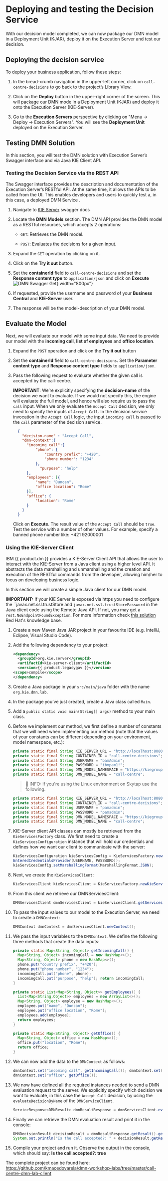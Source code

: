 # Deploying and testing the Decision Service

With our decision model completed, we can now package our DMN model in a Deployment Unit (KJAR), deploy it on the Execution Server and test our decision. 

## Deploying the decision service

To deploy your business application, follow these steps:

1. In the bread-crumb navigation in the upper-left corner, click on `call-centre-decisions` to go back to the project’s Library View.

1. Click on the **Deploy** button in the upper-right corner of the screen. This will package our DMN mode in a Deployment Unit (KJAR) and deploy it onto the Execution Server (KIE-Server).

1. Go to the **Execution Servers** perspective by clicking on "Menu → Deploy → Execution Servers". You will see the **Deployment Unit** deployed on the Execution Server.

## Testing DMN Solution

In this section, you will test the DMN solution with Execution Server’s Swagger interface and via Java KIE Client API.

### Testing the Decision Service via the REST API

The Swagger interface provides the description and documentation of the Execution Server’s RESTful API. At the same time, it allows the APIs to be called from the UI. This enables developers and users to quickly test a, in this case, a deployed DMN Service .

1. Navigate to [KIE Server](https://localhost:8080/kie-server) swagger docs

1. Locate the **DMN Models** section. The DMN API provides the DMN model as a RESTful resources, which accepts 2 operations:

    - `GET`: Retrieves the DMN model.

    - `POST`: Evaluates the decisions for a given input.

1. Expand the `GET` operation by clicking on it.

1. Click on the **Try it out** button.

1. Set the **containerId** field to `call-centre-decisions` and set the **Response content type** to `application/json` and click on **Execute** ![DMN Swagger Get](../99_images/business_automation/dmn/dmn-swagger-get.png){:width="800px"}

1. If requested, provide the username and password of your **Business Central** and **KIE-Server** user.

1. The response will be the model-description of your DMN model.

## Evaluate the Model

Next, we will evaluate our model with some input data. We need to provide our model with the **incoming call**, **list of employees** and **office location**.

1. Expand the `POST` operation and click on the **Try it out** button

1. Set the **containerId** field to `call-centre-decisions`. Set the **Parameter content type** and **Response content type** fields to `application/json`.

1. Pass the following request to evaluate whether the given call is accepted by the call-centre.

    **IMPORTANT**: We’re explicitly specifying the **decision-name** of the decision we want to evaluate. If we would not specify this, the engine will evaluate the full model, and hence will also require us to pass the `call` input. When we only evaluate the `Accept Call` decision, we only need to specify the inputs of `Accept Call`. In the decision service invocation in the `Accept Call` logic, the input `incoming call` is passed to the `call` parameter of the decision service.

    ~~~json
      { 
        "decision-name" : "Accept Call",
        "dmn-context":{ 
          "incoming call":{ 
              "phone": { 
                  "country prefix": "+420", 
                  "phone number": "1234" 
              }, 
                "purpose": "help" 
          },
          "employees": [{ 
              "name": "Duncan", 
              "office location": "Rome" 
          }], 
          "office": { 
              "location": "Rome" 
          } 
        } 
      } 

    ~~~

    Click on **Execute**. The result value of the `Accept Call` should be `true`. Test the service with a number of other values. For example, specify a banned phone number like: +421 92000001

### Using the KIE-Server Client

IBM {{ product.dm }} provides a KIE-Server Client API that allows the user to interact with the KIE-Server from a Java client using a higher level API. It abstracts the data marshalling and unmarshalling and the creation and execution of the RESTful commands from the developer, allowing him/her to focus on developing business logic.

In this section we will create a simple Java client for our DMN model.

**IMPORTANT:** If your KIE Server is exposed via https you need to configure the ``javax.net.ssl.trustStore and `javax.net.ssl.trustStorePassword` in the Java client code using the Remote Java API. If not, you may get a `rest.NoEndpointFoundException`. For more information check [this solution](https://access.redhat.com/solutions/5424601) Red Hat's knowledge base.

1. Create a new Maven Java JAR project in your favourite IDE (e.g. IntelliJ, Eclipse, Visual Studio Code).

1. Add the following dependency to your project:

    ~~~xml
    <dependency> 
      <groupId>org.kie.server</groupId> 
      <artifactId>kie-server-client</artifactId> 
      <version>{{ product.legacygav }}</version> 
    <scope>compile</scope> 
    </dependency> 
    ~~~

1. Create a Java package in your `src/main/java` folder with the name `org.kie.dmn.lab`.

1. In the package you’ve just created, create a Java class called `Main`.

1. Add a `public static void main(String[] args)` method to your main class.

1. Before we implement our method, we first define a number of constants that we will need when implementing our method (note that the values of your constants can be different depending on your environment, model namespace, etc.):

    ~~~java
    private static final String KIE_SERVER_URL = "http://localhost:8080/kie-server/services/rest/server"; 
    private static final String CONTAINER_ID = "call-centre-decisions"; 
    private static final String USERNAME = "bamAdmin"; 
    private static final String PASSWORD = "ibmpam1!"; 
    private static final String DMN_MODEL_NAMESPACE = "https://kiegroup.org/dmn/_2E9DCCE2-8C2B-496E-AC37-103694E51940";
    private static final String DMN_MODEL_NAME = "call-centre";
    ~~~

    > 📘 INFO: If you're using the Linux environment on Skytap use the following.

    ~~~java
    private static final String KIE_SERVER_URL = "http://localhost:8080/kie-server/services/rest/server"; 
    private static final String CONTAINER_ID = "call-centre-decisions"; 
    private static final String USERNAME = "pamadmin"; 
    private static final String PASSWORD = "pamadm1n"; 
    private static final String DMN_MODEL_NAMESPACE = "https://kiegroup.org/dmn/_2E9DCCE2-8C2B-496E-AC37-103694E51940";
    private static final String DMN_MODEL_NAME = "call-centre";
    ~~~

1. KIE-Server client API classes can mostly be retrieved from the `KieServicesFactory` class. We first need to create a `KieServicesConfiguration` instance that will hold our credentials and defines how we want our client to communicate with the server:

   ~~~java
   KieServicesConfiguration kieServicesConfig = KieServicesFactory.newRestConfiguration(KIE_SERVER_URL, new
   EnteredCredentialsProvider(USERNAME, PASSWORD)); 
   kieServicesConfig.setMarshallingFormat(MarshallingFormat.JSON);
   ~~~

1. Next, we create the `KieServicesClient`:

    ~~~java
    KieServicesClient kieServicesClient = KieServicesFactory.newKieServicesClient(kieServicesConfig);
    ~~~

1. From this client we retrieve our DMNServicesClient:

    ~~~java
    DMNServicesClient dmnServicesClient = kieServicesClient.getServicesClient(DMNServicesClient.class);
    ~~~

1. To pass the input values to our model to the Execution Server, we need to create a `DMNContext`:

    ~~~java
    DMNContext dmnContext = dmnServicesClient.newContext(); 
    ~~~

1. We pass the input variables to the `DMNContext`. We define the following three methods that create the data inputs:

    ~~~java
    private static Map<String, Object> getIncomingCall() { 
      Map<String, Object> incomingCall = new HashMap<>(); 
      Map<String, Object> phone = new HashMap<>(); 
      phone.put("country prefix", "+420"); 
      phone.put("phone number", "1234"); 
      incomingCall.put("phone", phone); 
      incomingCall.put("purpose", "help"); return incomingCall; 
    }

    private static List<Map<String, Object>> getEmployees() {
      List<Map<String,Object>> employees = new ArrayList<>();
      Map<String, Object> employee = new HashMap<>();
      employee.put("name", "Duncan");
      employee.put("office location", "Rome");
      employees.add(employee);
      return employees;
    }
    
    private static Map<String, Object> getOffice() {
      Map<String, Object> office = new HashMap<>();
      office.put("location", "Rome");
      return office;
    }
    ~~~

1. We can now add the data to the `DMNContext` as follows:

    ~~~java
    dmnContext.set("incoming call", getIncomingCall()); dmnContext.set("employees", getEmployees()); 
    dmnContext.set("office", getOffice()); 
    ~~~

1. We now have defined all the required instances needed to send a DMN evaluation request to the server. We explicitly specify which decision we want to evaluate, in this case the `Accept Call` decision, by using the `evaluateDecisionByName` of the `DMNServiceClient`.

    ~~~java
    ServiceResponse<DMNResult> dmnResultResponse = dmnServicesClient.evaluateDecisionByName(CONTAINER_ID, DMN_MODEL_NAMESPACE, DMN_MODEL_NAME, "Accept Call", dmnContext);
    ~~~

1. Finally we can retrieve the DMN evaluation result and print it in the console:

    ~~~java
    DMNDecisionResult decisionResult = dmnResultResponse.getResult().getDecisionResultByName("Accept Call"); 
    System.out.println("Is the call accepted?: " + decisionResult.getResult()); 
    ~~~

1. Compile your project and run it. Observe the output in the console, which should say: **Is the call accepted?: true**

The complete project can be found here: <https://github.com/kmacedovarela/dmn-workshop-labs/tree/master/call-centre-dmn-lab-client>

